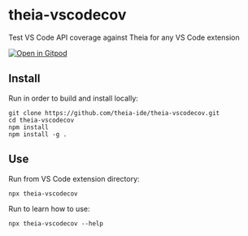 # theia-vscodecov

Test VS Code API coverage against Theia for any VS Code extension

[![Open in Gitpod](https://gitpod.io/button/open-in-gitpod.svg)](https://gitpod.io/#https://github.com/theia-ide/theia-vscodecov)

## Install

Run in order to build and install locally:

    git clone https://github.com/theia-ide/theia-vscodecov.git
    cd theia-vscodecov
    npm install
    npm install -g .

## Use

Run from VS Code extension directory:

    npx theia-vscodecov

Run to learn how to use:

    npx theia-vscodecov --help
